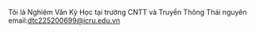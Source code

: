 Tôi là Nghiêm Văn Kỳ
Học tại trường CNTT và Truyền Thông Thái nguyên
email:dtc225200699@icru.edu.vn
